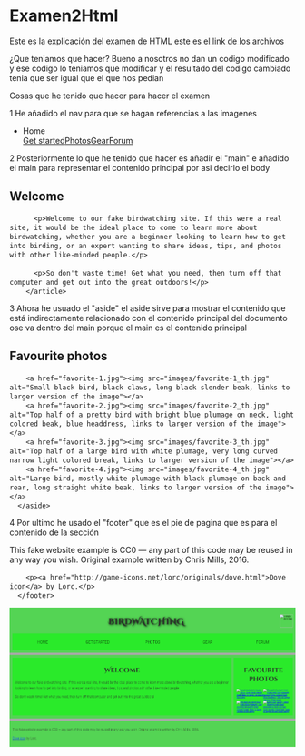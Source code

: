 # Examen2Html

Este es la explicación del examen de HTML [este es el link de  los archivos](https://github.com/mdn/learning-area/blob/master/html/introduction-to-html/structuring-a-page-of-content-start/assets.zip?raw=true)

¿Que teniamos que hacer?
Bueno a nosotros no dan un codigo modificado y ese codigo lo teniamos que modificar y el resultado del codigo cambiado tenia que ser igual que el que nos pedian

Cosas que he tenido que hacer para hacer el examen

1 He añadido el nav para que se hagan referencias a las imagenes

<nav>
        <ul>
          <li><span>Home</span></li
          <li><a href="#">Get started</a></li
          <li><a href="#">Photos</a></li
          <li><a href="#">Gear</a></li
          <li><a href="#">Forum</a></li
        </ul>
      </nav>
    
2 Posteriormente lo que he tenido que hacer es añadir el "main" e añadido el main para representar el contenido principal por asi decirlo el body

<main>
        <article>
          <h2>Welcome</h2>

          <p>Welcome to our fake birdwatching site. If this were a real site, it would be the ideal place to come to learn more about birdwatching, whether you are a beginner looking to learn how to get into birding, or an expert wanting to share ideas, tips, and photos with other like-minded people.</p>

          <p>So don't waste time! Get what you need, then turn off that computer and get out into the great outdoors!</p>
        </article>
        
3 Ahora he usuado el "aside" el aside sirve para mostrar el  contenido que está indirectamente relacionado con el contenido principal del documento ose va dentro del main porque el main es el contenido principal
 
 <aside>
        <h2>Favourite photos</h2>

        <a href="favorite-1.jpg"><img src="images/favorite-1_th.jpg" alt="Small black bird, black claws, long black slender beak, links to larger version of the image"></a>
        <a href="favorite-2.jpg"><img src="images/favorite-2_th.jpg" alt="Top half of a pretty bird with bright blue plumage on neck, light colored beak, blue headdress, links to larger version of the image"></a>
        <a href="favorite-3.jpg"><img src="images/favorite-3_th.jpg" alt="Top half of a large bird with white plumage, very long curved narrow light colored break, links to larger version of the image"></a>
        <a href="favorite-4.jpg"><img src="images/favorite-4_th.jpg" alt="Large bird, mostly white plumage with black plumage on back and rear, long straight white beak, links to larger version of the image"></a>
      </aside>
    
4 Por ultimo he usado el "footer" que es el pie de pagina que es para el contenido de la sección

<footer>
        <p>This fake website example is CC0 — any part of this code may be reused in any way you wish. Original example written by Chris Mills, 2016.</p>

        <p><a href="http://game-icons.net/lorc/originals/dove.html">Dove icon</a> by Lorc.</p>
      </footer>
<img src="captura.PNG">

